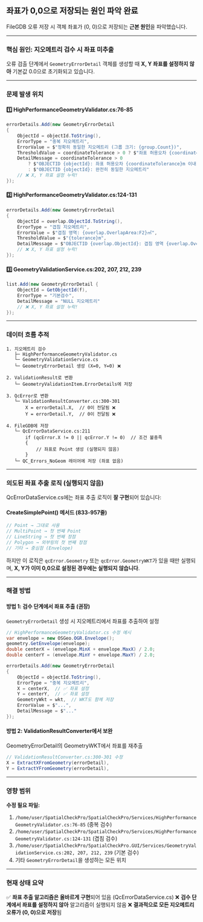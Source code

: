 ## 좌표가 0,0으로 저장되는 원인 파악 완료

FileGDB 오류 저장 시 객체 좌표가 (0, 0)으로 저장되는 **근본 원인**을 파악했습니다.

------

### **핵심 원인: 지오메트리 검수 시 좌표 미추출**

오류 검출 단계에서 `GeometryErrorDetail` 객체를 생성할 때 **X, Y 좌표를 설정하지 않아** 기본값 0.0으로 초기화되고 있습니다.

------

### **문제 발생 위치**

#### 1️⃣ **HighPerformanceGeometryValidator.cs:76-85**

```csharp
errorDetails.Add(new GeometryErrorDetail
{
    ObjectId = objectId.ToString(),
    ErrorType = "중복 지오메트리",
    ErrorValue = $"정확히 동일한 지오메트리 (그룹 크기: {group.Count})",
    ThresholdValue = coordinateTolerance > 0 ? $"좌표 허용오차 {coordinateTolerance}m" : "Exact match",
    DetailMessage = coordinateTolerance > 0
        ? $"OBJECTID {objectId}: 좌표 허용오차 {coordinateTolerance}m 이내 동일한 지오메트리"
        : $"OBJECTID {objectId}: 완전히 동일한 지오메트리"
    // ❌ X, Y 좌표 설정 누락!
});
```

#### 2️⃣ **HighPerformanceGeometryValidator.cs:124-131**

```csharp
errorDetails.Add(new GeometryErrorDetail
{
    ObjectId = overlap.ObjectId.ToString(),
    ErrorType = "겹침 지오메트리",
    ErrorValue = $"겹침 영역: {overlap.OverlapArea:F2}㎡",
    ThresholdValue = $"{tolerance}m",
    DetailMessage = $"OBJECTID {overlap.ObjectId}: 겹침 영역 {overlap.OverlapArea:F2}㎡ 검출"
    // ❌ X, Y 좌표 설정 누락!
});
```

#### 3️⃣ **GeometryValidationService.cs:202, 207, 212, 239**

```csharp
list.Add(new GeometryErrorDetail { 
    ObjectId = GetObjectId(f), 
    ErrorType = "기본검수", 
    DetailMessage = "NULL 지오메트리" 
    // ❌ X, Y 좌표 설정 누락!
});
```

------

### **데이터 흐름 추적**

```
1. 지오메트리 검수
   ├─ HighPerformanceGeometryValidator.cs
   └─ GeometryValidationService.cs
   └─ GeometryErrorDetail 생성 (X=0, Y=0) ❌

2. ValidationResult로 변환
   └─ GeometryValidationItem.ErrorDetails에 저장

3. QcError로 변환
   └─ ValidationResultConverter.cs:300-301
       X = errorDetail.X,  // 0이 전달됨 ❌
       Y = errorDetail.Y,  // 0이 전달됨 ❌

4. FileGDB에 저장
   └─ QcErrorDataService.cs:211
       if (qcError.X != 0 || qcError.Y != 0)  // 조건 불충족
       {
           // 좌표로 Point 생성 (실행되지 않음)
       }
   └─ QC_Errors_NoGeom 레이어에 저장 (좌표 없음)
```

------

### **의도된 좌표 추출 로직 (실행되지 않음)**

QcErrorDataService.cs에는 좌표 추출 로직이 **잘 구현**되어 있습니다:

#### **CreateSimplePoint() 메서드 (833-957줄)**

```csharp
// Point → 그대로 사용
// MultiPoint → 첫 번째 Point
// LineString → 첫 번째 정점
// Polygon → 외부링의 첫 번째 정점
// 기타 → 중심점 (Envelope)
```

하지만 이 로직은 `qcError.Geometry` 또는 `qcError.GeometryWKT`가 있을 때만 실행되며, **X, Y가 이미 0,0으로 설정된 경우에는 실행되지 않습니다**.

------

### **해결 방법**

#### **방법 1: 검수 단계에서 좌표 추출 (권장)**

`GeometryErrorDetail` 생성 시 지오메트리에서 좌표를 추출하여 설정

```csharp
// HighPerformanceGeometryValidator.cs 수정 예시
var envelope = new OSGeo.OGR.Envelope();
geometry.GetEnvelope(envelope);
double centerX = (envelope.MinX + envelope.MaxX) / 2.0;
double centerY = (envelope.MinY + envelope.MaxY) / 2.0;

errorDetails.Add(new GeometryErrorDetail
{
    ObjectId = objectId.ToString(),
    ErrorType = "중복 지오메트리",
    X = centerX,  // ✅ 좌표 설정
    Y = centerY,  // ✅ 좌표 설정
    GeometryWkt = wkt,  // WKT도 함께 저장
    ErrorValue = $"...",
    DetailMessage = $"..."
});
```

#### **방법 2: ValidationResultConverter에서 보완**

GeometryErrorDetail의 GeometryWKT에서 좌표를 재추출

```csharp
// ValidationResultConverter.cs:300-301 수정
X = ExtractXFromGeometry(errorDetail),
Y = ExtractYFromGeometry(errorDetail),
```

------

### **영향 범위**

**수정 필요 파일:**

1. `/home/user/SpatialCheckPro/SpatialCheckPro/Services/HighPerformanceGeometryValidator.cs:76-85` (중복 검수)
2. `/home/user/SpatialCheckPro/SpatialCheckPro/Services/HighPerformanceGeometryValidator.cs:124-131` (겹침 검수)
3. `/home/user/SpatialCheckPro/SpatialCheckPro.GUI/Services/GeometryValidationService.cs:202, 207, 212, 239` (기본 검수)
4. 기타 `GeometryErrorDetail`을 생성하는 모든 위치

------

### **현재 상태 요약**

✅ **좌표 추출 알고리즘은 올바르게 구현**되어 있음 (QcErrorDataService.cs)
❌ **검수 단계에서 좌표를 설정하지 않아** 알고리즘이 실행되지 않음
❌ **결과적으로 모든 지오메트리 오류가 (0, 0)으로 저장**됨